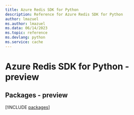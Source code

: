 ```yaml
---
title: Azure Redis SDK for Python
description: Reference for Azure Redis SDK for Python
author: lmazuel
ms.author: lmazuel
ms.data: 06/14/2023
ms.topic: reference
ms.devlang: python
ms.service: cache
---
```

# Azure Redis SDK for Python - preview
## Packages - preview
[!INCLUDE [packages](redis-index.md)]